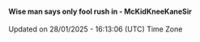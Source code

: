 #### Wise man says only fool rush in - McKidKneeKaneSir
Updated on 28/01/2025 - 16:13:06 (UTC) Time Zone
